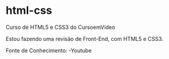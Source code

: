 # html-css
 Curso de HTML5 e CSS3 do CursoemVídeo

Estou fazendo uma revisão de Front-End, com HTML5 e CSS3.

Fonte de Conhecimento: 
-Youtube